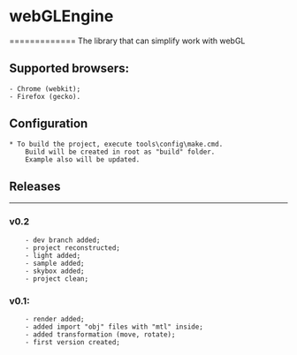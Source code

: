 # webGLEngine
=============
The library that can simplify work with webGL

## Supported browsers:
	- Chrome (webkit);
	- Firefox (gecko).

## Configuration
	* To build the project, execute tools\config\make.cmd.
		Build will be created in root as "build" folder.
		Example also will be updated.

## Releases
--------
### v0.2
		- dev branch added;
		- project reconstructed;
		- light added;
		- sample added;
		- skybox added;
		- project clean;
		
### v0.1:
		- render added;
		- added import "obj" files with "mtl" inside;
		- added transformation (move, rotate);
		- first version created;
		